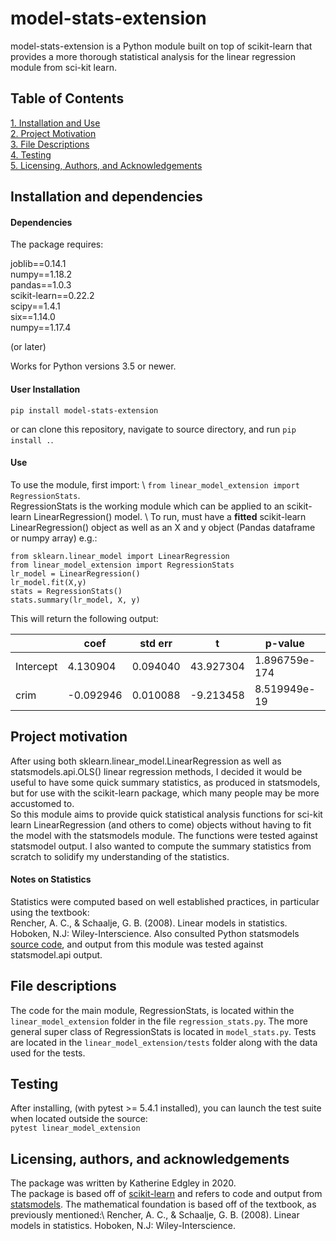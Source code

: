 # model-stats-extension
model-stats-extension is a Python module built on top of scikit-learn that
provides a more thorough statistical analysis for the linear regression
module from sci-kit learn. 

## Table of Contents
[1. Installation and Use](#installation) \
[2. Project Motivation](#project-motivation) \
[3. File Descriptions](#file-descriptions) \
[4. Testing](#testing) \
[5. Licensing, Authors, and Acknowledgements](#licensing) 


## Installation and dependencies <a name="installation"></a>

#### Dependencies
The package requires: 

joblib==0.14.1 \
numpy==1.18.2 \
pandas==1.0.3 \
scikit-learn==0.22.2\
scipy==1.4.1 \
six==1.14.0 \
numpy==1.17.4 

(or later)

Works for Python versions 3.5 or newer. 

#### User Installation
`pip install model-stats-extension`

or can clone this repository, navigate to source directory, and run
`pip install .`.


#### Use
To use the module, first import: \ `from linear_model_extension import RegressionStats`. \
RegressionStats is the working module which can be applied to an scikit-learn LinearRegression() model. \ 
To run, must have a **fitted** scikit-learn LinearRegression() object as well as an X and y object 
(Pandas dataframe or numpy array) e.g.:

```
from sklearn.linear_model import LinearRegression 
from linear_model_extension import RegressionStats 
lr_model = LinearRegression() 
lr_model.fit(X,y) 
stats = RegressionStats() 
stats.summary(lr_model, X, y)
```
This will return the following output:


|           | coef      | std err  | t         | p-value       | \[0.025   | 0.975\]     |
|-----------|-----------|----------|-----------|---------------|-----------|-------------|
| Intercept | 4.130904  | 0.094040 | 43.927304 | 1.896759e-174 | 3.946148  | 4.315660    |
| crim      | -0.092946 | 0.010088 | -9.213458 | 8.519949e-19  | -0.112765 | -0.073126   |


## Project motivation
After using both sklearn.linear_model.LinearRegression as well as statsmodels.api.OLS() linear regression
methods, I decided it would be useful to have some quick summary statistics, as produced in statsmodels, but
for use with the scikit-learn package, which many people may be more accustomed to. \
So this module aims to provide quick statistical analysis functions for sci-kit learn LinearRegression 
(and others to come) objects without having to fit the model with the statsmodels module. The functions were tested against statsmodel output. I also wanted to compute the summary statistics from scratch to solidify my understanding 
of the statistics.

#### Notes on Statistics
Statistics were computed based on well established practices, in particular using the textbook: \
Rencher, A. C., & Schaalje, G. B. (2008). Linear models in statistics. Hoboken, N.J: Wiley-Interscience.
Also consulted Python statsmodels [source code](https://www.statsmodels.org/stable/index.html), and 
output from this module was tested against statsmodel.api output.

## File descriptions

The code for the main module, RegressionStats, is located within the `linear_model_extension` folder in the file
`regression_stats.py`. The more general super class of RegressionStats is located in `model_stats.py`. Tests are located
in the `linear_model_extension/tests` folder along with the data used for the tests.


## Testing
After installing, (with pytest >= 5.4.1 installed), you can launch the
test suite when located outside the source:\
`pytest linear_model_extension`

## Licensing, authors, and acknowledgements <a name="licensing"></a>
The package was written by Katherine Edgley in 2020. \
The package is based off of [scikit-learn](https://scikit-learn.org/stable/index.html) and refers to code and output
from [statsmodels](https://www.statsmodels.org/stable/index.html). The mathematical foundation is based off of 
the textbook, as previously mentioned:\ Rencher, A. C., & Schaalje, G. B. (2008). Linear models in statistics. Hoboken, N.J: Wiley-Interscience.




